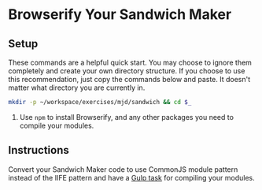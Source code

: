 # Browserify Your Sandwich Maker

## Setup

These commands are a helpful quick start. You may choose to ignore them completely and create your own directory structure. If you choose to use this recommendation, just copy the commands below and paste. It doesn't matter what directory you are currently in.

```bash
mkdir -p ~/workspace/exercises/mjd/sandwich && cd $_
```

1. Use `npm` to install Browserify, and any other packages you need to compile your modules.

## Instructions

Convert your Sandwich Maker code to use CommonJS module pattern instead of the IIFE pattern and have a [Gulp task](../resources/BROWSERIFY_GULPFILE.md) for compiling your modules.